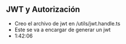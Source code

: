 ## JWT y Autorización

- Creo el archivo de jwt en /utils/jwt.handle.ts
- Este se va a encargar de generar un jwt
- 1:42:06